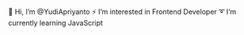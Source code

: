 👋 Hi, I’m @YudiApriyanto
⚡ I’m interested in Frontend Developer
➰ I’m currently learning JavaScript
<!---
YudiApriyanto/YudiApriyanto is a ✨ special ✨ repository because its `README.md` (this file) appears on your GitHub profile.
You can click the Preview link to take a look at your changes.
--->
